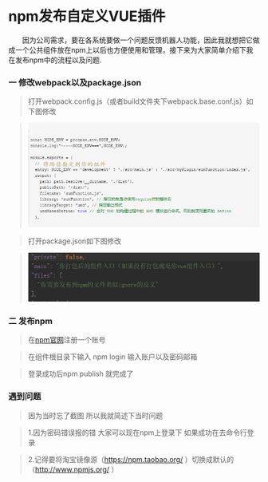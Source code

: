 # npm发布自定义VUE插件
&ensp;&ensp;&ensp;&ensp;因为公司需求，要在各系统要做一个问题反馈机器人功能，因此我就想把它做成一个公共组件放在npm上以后也方便使用和管理，接下来为大家简单介绍下我在发布npm中的流程以及问题.

### 一 修改webpack以及package.json
>打开webpack.config.js（或者build文件夹下webpack.base.conf.js）如下图修改

>![图片](static\blog\2019-08-15\4992540-6695a640492df159.png)

>打开package.json如下图修改

>![图片](static\blog\2019-08-15\12.png)

### 二 发布npm
>在[npm官网](https://www.npmjs.com/)注册一个账号

>在组件根目录下输入 npm login 输入账户以及密码邮箱

>登录成功后npm publish 就完成了

### 遇到问题
>因为当时忘了截图  所以我就简述下当时问题
 
>1.因为密码错误报的错  大家可以现在npm上登录下  如果成功在去命令行登录

>2.记得要将淘宝镜像源（https://npm.taobao.org/ ）切换成默认的（http://www.npmjs.org/ ）
